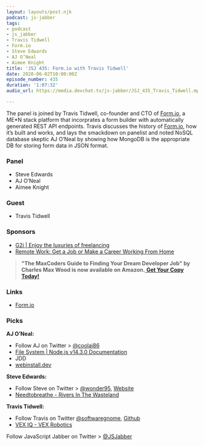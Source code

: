 ```yaml
---
layout: layouts/post.njk
podcast: js-jabber
tags:
- podcast
- js_jabber
- Travis Tidwell
- Form.io
- Steve Edwards
- AJ O’Neal
- Aimee Knight
title: 'JSJ 435: Form.io with Travis Tidwell'
date: 2020-06-02T10:00:00Z
episode_number: 435
duration: '1:07:32'
audio_url: https://media.devchat.tv/js-jabber/JSJ_435_Travis_Tidwell.mp3

---
```

The panel is joined by Travis Tidwell, co-founder and CTO of [Form.io](http://form.io/), a ME*N stack platform that incorprates a form builder with automatically generated REST API endpoints. Travis discusses the history of [Form.io](http://form.io/), how it’s built and works, and lays the smackdown on panelist and noted NoSQL database skeptic AJ O’Neal by showing how MongoDB is the appropriate DB for storing form data in JSON format.

### **Panel**

* Steve Edwards
* AJ O’Neal
* Aimee Knight

### **Guest**

* Travis Tidwell

### **Sponsors**

* [G2i | Enjoy the luxuries of freelancing](https://www.g2i.co/?utm_source=Javascript_Jabber&utm_medium=Podcast&utm_campaign=DevChat)
* [Remote Work: Get a Job or Make a Career Working From Home](https://amzn.to/3cvYyj2)

> **"The MaxCoders Guide to Finding Your Dream Developer Job" by Charles Max Wood is now available on Amazon.**[ **Get Your Copy Today!**](https://www.amazon.com/gp/product/B081MBL5C9/ref=as_li_ss_tl?ie=UTF8&linkCode=sl1&tag=devchattv-20&linkId=9d61363241636e2546ef46abba198746&language=en_US)

### **Links**

* [Form\.io](https://github.com/formio)

### **Picks**

**AJ O’Neal:**

* Follow AJ on Twitter > [@coolaj86](https://twitter.com/coolaj86)
* [File System \| Node\.js v14\.3\.0 Documentation](https://nodejs.org/api/fs.html#fs_fs_mkdir_path_options_callback)
* JDD
* [webinstall\.dev](https://webinstall.dev/)

**Steve Edwards:**

* Follow Steve on Twitter > [@wonder95](https://twitter.com/wonder95), [Website](smgaweb.com)
* [Needtobreathe \- Rivers In The Wasteland](https://www.amazon.com/Rivers-Wasteland-Needtobreathe/dp/B00HVIOU64)


**Travis Tidwell:**

* Follow Travis on Twitter [@softwaregnome](https://twitter.com/softwaregnome?lang=en), [Github](https://github.com/travist)
* [VEX IQ \- VEX Robotics](https://www.vexrobotics.com/vexiq)



Follow JavaScript Jabber on Twitter > [@JSJabber](https://twitter.com/JSJabber)